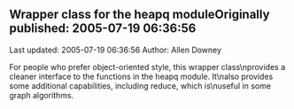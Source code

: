## Wrapper class for the heapq moduleOriginally published: 2005-07-19 06:36:56 
Last updated: 2005-07-19 06:36:56 
Author: Allen Downey 
 
For people who prefer object-oriented style, this wrapper class\nprovides a cleaner interface to the functions in the heapq module.  It\nalso provides some additional capabilities, including reduce, which is\nuseful in some graph algorithms.